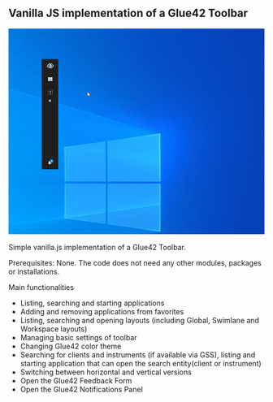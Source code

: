 ## Vanilla JS implementation of a Glue42 Toolbar

![Toolbar GIF](./toolbar.gif)

Simple vanilla.js implementation of a Glue42 Toolbar.

Prerequisites: None. The code does not need any other modules, packages or installations.

Main functionalities
- Listing, searching and starting applications
- Adding and removing applications from favorites
- Listing, searching and opening layouts (including Global, Swimlane and Workspace layouts)
- Managing basic settings of toolbar
- Changing Glue42 color theme
- Searching for clients and instruments (if available via GSS), listing and starting application that can open the search entity(client or instrument)
- Switching between horizontal and vertical versions
- Open the Glue42 Feedback Form
- Open the Glue42 Notifications Panel